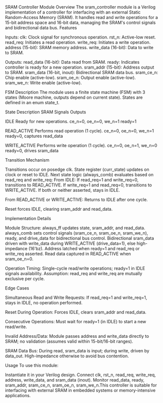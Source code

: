 SRAM Controller Module
Overview
The sram_controller module is a Verilog implementation of a controller for interfacing with an external Static Random-Access Memory (SRAM). It handles read and write operations for a 15-bit address space and 16-bit data, managing the SRAM's control signals and bidirectional data bus.
Features

Inputs:
clk: Clock signal for synchronous operation.
rst_n: Active-low reset.
read_req: Initiates a read operation.
write_req: Initiates a write operation.
address (15-bit): SRAM memory address.
write_data (16-bit): Data to write to SRAM.


Outputs:
read_data (16-bit): Data read from SRAM.
ready: Indicates controller is ready for a new operation.
sram_addr (15-bit): Address output to SRAM.
sram_data (16-bit, inout): Bidirectional SRAM data bus.
sram_ce_n: Chip enable (active-low).
sram_oe_n: Output enable (active-low).
sram_we_n: Write enable (active-low).



FSM Description
The module uses a finite state machine (FSM) with 3 states (Moore machine, outputs depend on current state). States are defined in an enum state_t.



State
Description
SRAM Signals
Outputs



IDLE
Ready for new operations.
ce_n=0, oe_n=0, we_n=1
ready=1


READ_ACTIVE
Performs read operation (1 cycle).
ce_n=0, oe_n=0, we_n=1
ready=0, captures read_data


WRITE_ACTIVE
Performs write operation (1 cycle).
ce_n=0, oe_n=1, we_n=0
ready=0, drives sram_data


Transition Mechanism

Transitions occur on posedge clk.
State register (curr_state) updates on clock or reset to IDLE.
Next state logic (always_comb) evaluates based on read_req and write_req:
From IDLE:
If read_req=1 and write_req=0, transitions to READ_ACTIVE.
If write_req=1 and read_req=0, transitions to WRITE_ACTIVE.
If both or neither asserted, stays in IDLE.


From READ_ACTIVE or WRITE_ACTIVE: Returns to IDLE after one cycle.


Reset forces IDLE, clearing sram_addr and read_data.

Implementation Details

Module Structure:
always_ff updates state, sram_addr, and read_data.
always_comb sets control signals (sram_ce_n, sram_oe_n, sram_we_n), ready, and drive_data for bidirectional bus control.
Bidirectional sram_data driven with write_data during WRITE_ACTIVE (drive_data=1), else high-impedance (16'bz).
Address latched when ready=1 and read_req or write_req asserted.
Read data captured in READ_ACTIVE when sram_oe_n=0.


Operation Timing: Single-cycle read/write operations; ready=1 in IDLE signals availability.
Assumption: read_req and write_req are mutually exclusive per cycle.

Edge Cases

Simultaneous Read and Write Requests:
If read_req=1 and write_req=1, stays in IDLE, no operation performed.


Reset During Operation:
Forces IDLE, clears sram_addr and read_data.


Consecutive Operations:
Must wait for ready=1 (in IDLE) to start a new read/write.


Invalid Address/Data:
Module passes address and write_data directly to SRAM; no validation (assumes valid within 15-bit/16-bit ranges).


SRAM Data Bus:
During read, sram_data is input; during write, driven by data_out. High-impedance otherwise to avoid bus contention.



Usage
To use this module:

Instantiate it in your Verilog design.
Connect clk, rst_n, read_req, write_req, address, write_data, and sram_data (inout).
Monitor read_data, ready, sram_addr, sram_ce_n, sram_oe_n, sram_we_n.This controller is suitable for interfacing with external SRAM in embedded systems or memory-intensive applications.
